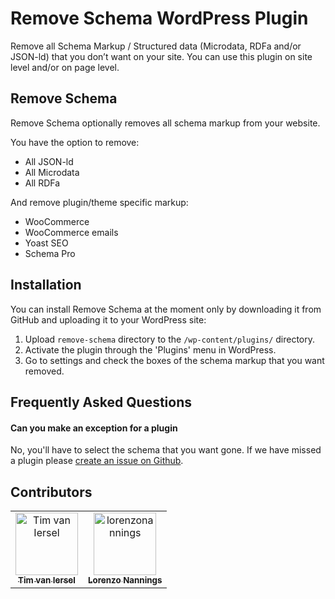 # Remove Schema WordPress Plugin

Remove all Schema Markup / Structured data (Microdata, RDFa and/or JSON-ld) that you don’t want on your site. You can use this plugin on site level and/or on page level. 

## Remove Schema

Remove Schema optionally removes all schema markup from your website.

You have the option to remove:

* All JSON-ld
* All Microdata
* All RDFa

And remove plugin/theme specific markup:

* WooCommerce
* WooCommerce emails
* Yoast SEO
* Schema Pro


## Installation

You can install Remove Schema at the moment only by downloading it from GitHub and uploading it to your WordPress site:

1. Upload `remove-schema` directory to the `/wp-content/plugins/` directory.
2. Activate the plugin through the 'Plugins' menu in WordPress.
3. Go to settings and check the boxes of the schema markup that you want removed.

## Frequently Asked Questions

#### Can you make an exception for a plugin
No, you'll have to select the schema that you want gone. If we have missed a plugin please [create an issue on Github](https://github.com/Websitescanner/remove-schema/issues "Remove Schema Github").

## Contributors

<table><tr><td align="center"><a target="_blank" href="https://websitescanner.io"><img src="https://avatars3.githubusercontent.com/u/12571900?s=460&v=4" width="100px;" alt="Tim van Iersel"/><br /><sub><b>Tim van Iersel</b></sub></a><br /></td><td align="center"><a target="_blank" href="https://tweaktheweb.nl"><img src="https://avatars2.githubusercontent.com/u/11248198?s=460&v=4" width="100px;" alt="lorenzonannings"/><br /><sub><b>Lorenzo Nannings</b></sub></a><br /></td></tr></table>

